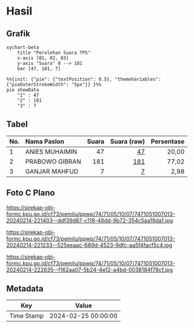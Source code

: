 # Hasil

## Grafik

```mermaid
xychart-beta
    title "Perolehan Suara TPS"
    x-axis [01, 02, 03]
    y-axis "Suara" 0 --> 181
    bar [47, 181, 7]
```

```mermaid
%%{init: {"pie": {"textPosition": 0.5}, "themeVariables": {"pieOuterStrokeWidth": "5px"}} }%%
pie showData
    "1" : 47
    "2" : 181
    "3" : 7
```

## Tabel

| No. | Nama Paslon    | Suara | Suara (raw) | Persentase |
|:--- |:-------------- | -----:| -----------:| ----------:|
| 1   | ANIES MUHAIMIN | 47    | [47][p-1]   | 20,00      |
| 2   | PRABOWO GIBRAN | 181   | [181][p-2]  | 77,02      |
| 3   | GANJAR MAHFUD  | 7     | [7][p-3]    | 2,98       |


[p-1]: https://github.com/gigit-pemilu/pemilu-2024-74-sulawesi-tenggara/blob/main/pilpres/hitung-suara/sub/74-sulawesi-tenggara/sub/71-kota-kendari/sub/05-kendari-barat/sub/1007-sanua/sub/013-tps/sub/paslon-1.txt
[p-2]: https://github.com/gigit-pemilu/pemilu-2024-74-sulawesi-tenggara/blob/main/pilpres/hitung-suara/sub/74-sulawesi-tenggara/sub/71-kota-kendari/sub/05-kendari-barat/sub/1007-sanua/sub/013-tps/sub/paslon-2.txt
[p-3]: https://github.com/gigit-pemilu/pemilu-2024-74-sulawesi-tenggara/blob/main/pilpres/hitung-suara/sub/74-sulawesi-tenggara/sub/71-kota-kendari/sub/05-kendari-barat/sub/1007-sanua/sub/013-tps/sub/paslon-3.txt

## Foto C Plano

https://sirekap-obj-formc.kpu.go.id/cf73/pemilu/ppwp/74/71/05/10/07/7471051007013-20240214-221403--ddf39d87-c118-48dd-9b72-354c5aa19da1.jpg

https://sirekap-obj-formc.kpu.go.id/cf73/pemilu/ppwp/74/71/05/10/07/7471051007013-20240214-221233--525eeaac-689d-4523-9dfc-aa5f4facf5c4.jpg

https://sirekap-obj-formc.kpu.go.id/cf73/pemilu/ppwp/74/71/05/10/07/7471051007013-20240214-222635--f162aa07-5b24-4e12-a4bd-0038184f78cf.jpg


## Metadata

| Key        | Value               |
| ---------- | ------------------- |
| Time Stamp | 2024-02-25 00:00:00 |



